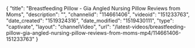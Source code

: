 {
    "title": "Breastfeeding Pillow - Gia Angled Nursing Pillow Reviews from Moms",
    "description": "",
    "channelid": "114661406",
    "videoid": "151233763",
    "date_created": "1519324316",
    "date_modified": "1519430111",
    "type": "captivate",
    "layout": "channelVideo",
    "url": "\/latest-videos\/breastfeeding-pillow-gia-angled-nursing-pillow-reviews-from-moms-mp4\/114661406-151233763"
}